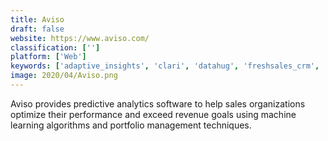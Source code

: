 ```yaml
---
title: Aviso
draft: false 
website: https://www.aviso.com/
classification: ['']
platform: ['Web']
keywords: ['adaptive_insights', 'clari', 'datahug', 'freshsales_crm', 'gainsight', 'host_analytics', 'insightsquared', 'insightly', 'jedox', 'looker', 'manywho', 'mo-data', 'netsuite', 'onestreamxf', 'people.ai', 'playbooks', 'questica_performance', 'salesforce_sales_analytics', 'salesforce_sales_cloud', 'sisense', 'tableau_desktop', 'topopps', 'sales-i']
image: 2020/04/Aviso.png
---
```

Aviso provides predictive analytics software to help sales organizations optimize their performance and exceed revenue goals using machine learning algorithms and portfolio management techniques.